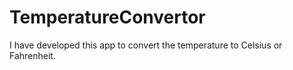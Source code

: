 # TemperatureConvertor
I have developed this app to convert the temperature to Celsius or Fahrenheit.
